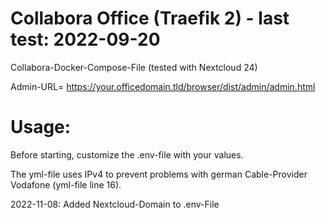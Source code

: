 # Collabora Office (Traefik 2) - last test: 2022-09-20

Collabora-Docker-Compose-File (tested with Nextcloud 24)

Admin-URL= https://your.officedomain.tld/browser/dist/admin/admin.html

# Usage:

Before starting, customize the .env-file with your values.

The yml-file uses IPv4 to prevent problems with german Cable-Provider Vodafone (yml-file line 16).

2022-11-08: Added Nextcloud-Domain to .env-File
